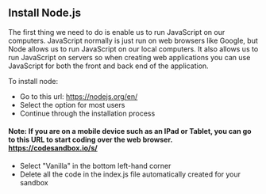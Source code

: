 ## Install Node.js
The first thing we need to do is enable us to run JavaScript on our computers. JavaScript normally is just run on web browsers like Google, but Node allows us to run JavaScript on our local computers. It also allows us to run JavaScript on servers so when creating web applications you can use JavaScript for both the front and back end of the application.

To install node:
- Go to this url: https://nodejs.org/en/ 
- Select the option for most users
- Continue through the installation process

#### Note: If you are on a mobile device such as an IPad or Tablet, you can go to this URL to start coding over the web browser. https://codesandbox.io/s/
- Select "Vanilla" in the bottom left-hand corner
- Delete all the code in the index.js file automatically created for your sandbox
